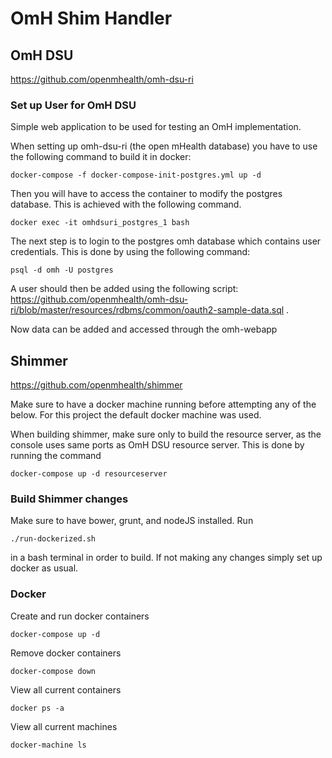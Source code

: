 # OmH Shim Handler
## OmH DSU
https://github.com/openmhealth/omh-dsu-ri
### Set up User for OmH DSU
Simple web application to be used for testing an OmH implementation.

When setting up omh-dsu-ri (the open mHealth database) you have to use the following command to build it in docker:

```
docker-compose -f docker-compose-init-postgres.yml up -d
```
Then you will have to access the container to modify the postgres database. This is achieved with the following command.
```
docker exec -it omhdsuri_postgres_1 bash 
```
The next step is to login to the postgres omh database which contains user credentials. This is done by using the following command: 
```
psql -d omh -U postgres
```
A user should then be added using the following script: https://github.com/openmhealth/omh-dsu-ri/blob/master/resources/rdbms/common/oauth2-sample-data.sql .

Now data can be added and accessed through the omh-webapp

## Shimmer

https://github.com/openmhealth/shimmer

Make sure to have a docker machine running before attempting any of the below. 
For this project the default docker machine was used.

When building shimmer, make sure only to build the resource server, as the console uses same ports as OmH DSU resource server.
This is done by running the command 
```
docker-compose up -d resourceserver
```
### Build Shimmer changes
Make sure to have bower, grunt, and nodeJS installed.
Run
```
./run-dockerized.sh
```
in a bash terminal in order to build. 
If not making any changes simply set up docker as usual. 

### Docker
Create and run docker containers
```
docker-compose up -d
```
Remove docker containers
```
docker-compose down
```
View all current containers
```
docker ps -a
```
View all current machines
```
docker-machine ls
```
